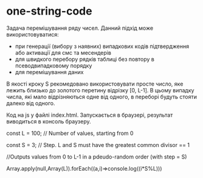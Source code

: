 # one-string-code

Задача перемішування ряду чисел.  Данний підхід може використовуватися:
- при генерації (вибору з наявних) випадкових кодів підтвердження або активації для смс та месендерів
- для швидкого перебору рядків таблиці без повтору в псеводвипадковому порядку
- для перемішування даних

В якості кроку S рекомедовано використовувати просте число, яке лежить близько до золотого перетину відрізку [0, L-1]. В цьому випадку числа, які мало відрізняються одне від одного, в переборі будуть стояти далеко від одного.

Код на js у файлі index.html. Запускається в браузері, результат виводиться в консоль браузеру.





const L = 100; // Number of values, starting from 0

const S = 3; // Step. L and S must have the greatest common divisor == 1

//Outputs values from 0 to L-1 in a pdeudo-random order (with step = S)

Array.apply(null,Array(L)).forEach((a,i)=>console.log((i*S%L)))

